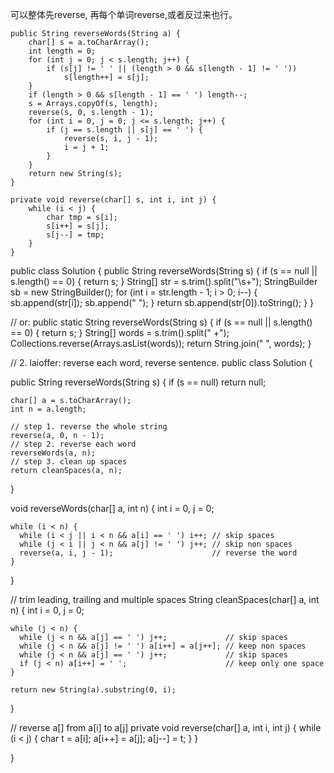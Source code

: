 可以整体先reverse, 再每个单词reverse,或者反过来也行。
```
public String reverseWords(String a) {
    char[] s = a.toCharArray();
    int length = 0;
    for (int j = 0; j < s.length; j++) {
        if (s[j] != ' ' || (length > 0 && s[length - 1] != ' '))
            s[length++] = s[j];
    }
    if (length > 0 && s[length - 1] == ' ') length--;
    s = Arrays.copyOf(s, length);
    reverse(s, 0, s.length - 1);
    for (int i = 0, j = 0; j <= s.length; j++) {
        if (j == s.length || s[j] == ' ') {
            reverse(s, i, j - 1);
            i = j + 1;
        }
    }
    return new String(s);
}

private void reverse(char[] s, int i, int j) {
    while (i < j) {
        char tmp = s[i];
        s[i++] = s[j];
        s[j--] = tmp;
    }
}
```






public class Solution {
    public String reverseWords(String s) {
        if (s == null || s.length() == 0) {
            return s;
        }
        String[] str = s.trim().split("\\s+");
        StringBuilder sb = new StringBuilder();
        for (int i = str.length - 1; i > 0; i--) {
            sb.append(str[i]);
            sb.append(" ");
        }
        return sb.append(str[0]).toString();
    }
}


// or:
public static String reverseWords(String s) {
		if (s == null || s.length() == 0) {
			return s;
		}
        String[] words = s.trim().split(" +");
        Collections.reverse(Arrays.asList(words));
        return String.join(" ", words);
    }
    
    
    
// 2. laioffer: reverse each word, reverse sentence.
public class Solution {
  
  public String reverseWords(String s) {
    if (s == null) return null;
    
    char[] a = s.toCharArray();
    int n = a.length;
    
    // step 1. reverse the whole string
    reverse(a, 0, n - 1);
    // step 2. reverse each word
    reverseWords(a, n);
    // step 3. clean up spaces
    return cleanSpaces(a, n);
  }
  
  void reverseWords(char[] a, int n) {
    int i = 0, j = 0;
      
    while (i < n) {
      while (i < j || i < n && a[i] == ' ') i++; // skip spaces
      while (j < i || j < n && a[j] != ' ') j++; // skip non spaces
      reverse(a, i, j - 1);                      // reverse the word
    }
  }
  
  // trim leading, trailing and multiple spaces
  String cleanSpaces(char[] a, int n) {
    int i = 0, j = 0;
      
    while (j < n) {
      while (j < n && a[j] == ' ') j++;             // skip spaces
      while (j < n && a[j] != ' ') a[i++] = a[j++]; // keep non spaces
      while (j < n && a[j] == ' ') j++;             // skip spaces
      if (j < n) a[i++] = ' ';                      // keep only one space
    }
  
    return new String(a).substring(0, i);
  }
  
  // reverse a[] from a[i] to a[j]
  private void reverse(char[] a, int i, int j) {
    while (i < j) {
      char t = a[i];
      a[i++] = a[j];
      a[j--] = t;
    }
  }
  
}
